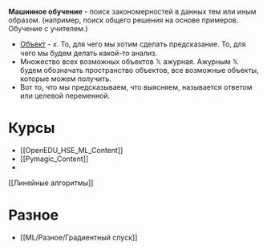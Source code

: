 **Машинное обучение** - поиск закономерностей в данных тем или иным образом. (например, поиск общего решения на основе примеров. Обучение с учителем.)

- <u>Объект</u> - 𝑥. То, для чего мы хотим сделать предсказание. То, для чего мы будем делать какой-то анализ.
- Множество всех возможных объектов 𝕏 ажурная. Ажурным 𝕏 будем обозначать пространство объектов, все возможные объекты, которые можем получить.
- Вот то, что мы предсказываем, что выясняем, называется ответом или целевой переменной.



# Курсы
* [[OpenEDU_HSE_ML_Content]]
* [[Pymagic_Content]]
* 
[[Линейные алгоритмы]]

# Разное
* [[ML/Разное/Градиентный спуск]]